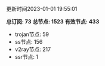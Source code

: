 更新时间2023-01-01 19:55:01

**总订阅: 73**
**总节点: 1523**
**有效节点: 433**
- trojan节点: 59
- ss节点: 156
- v2ray节点: 217
- ssr节点: 1
